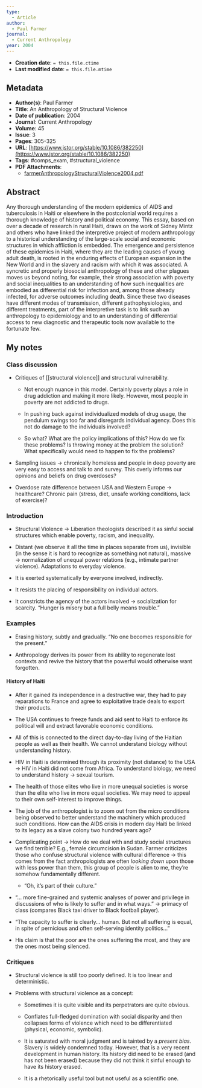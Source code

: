 ```yaml
---
type:
  - Article
author:
  - Paul Farmer
journal:
  - Current Anthropology
year: 2004
---
```


* **Creation date**: `= this.file.ctime`
* **Last modified date**: `= this.file.mtime`

## Metadata

* **Author(s)**: Paul Farmer
* **Title**: An Anthropology of Structural Violence
* **Date of publication**: 2004
* **Journal**: Current Anthropology
* **Volume**: 45
* **Issue**: 3
* **Pages**: 305-325
* **URL**: [https://www.jstor.org/stable/10.1086/382250](https://www.jstor.org/stable/10.1086/382250)
* **Tags**: #comps_exam, #structural_violence
* **PDF Attachments**:
  * [farmerAnthropologyStructuralViolence2004.pdf](zotero://open-pdf/library/items/J9SGBAE2)

## Abstract

Any thorough understanding of the modern epidemics of AIDS and tuberculosis in Haiti or elsewhere in the postcolonial world requires a thorough knowledge of history and political economy. This essay, based on over a decade of research in rural Haiti, draws on the work of Sidney Mintz and others who have linked the interpretive project of modern anthropology to a historical understanding of the large-scale social and economic structures in which affliction is embedded. The emergence and persistence of these epidemics in Haiti, where they are the leading causes of young adult death, is rooted in the enduring effects of European expansion in the New World and in the slavery and racism with which it was associated. A syncretic and properly biosocial anthropology of these and other plagues moves us beyond noting, for example, their strong association with poverty and social inequalities to an understanding of how such inequalities are embodied as differential risk for infection and, among those already infected, for adverse outcomes including death. Since these two diseases have different modes of transmission, different pathophysiologies, and different treatments, part of the interpretive task is to link such an anthropology to epidemiology and to an understanding of differential access to new diagnostic and therapeutic tools now available to the fortunate few.

## My notes

### Class discussion

- Critiques of [[structural violence]] and structural vulnerability.

	- Not enough nuance in this model. Certainly poverty plays a role in drug addiction and making it more likely. However, most people in poverty are not addicted to drugs.
    
	- In pushing back against individualized models of drug usage, the pendulum swings too far and disregards individual agency. Does this not do damage to the individuals involved?
    
	- So what? What are the policy implications of this? How do we fix these problems? Is throwing money at the problem the solution? What specifically would need to happen to fix the problems?
    
- Sampling issues → chronically homeless and people in deep poverty are very easy to access and talk to and survey. This overly informs our opinions and beliefs on drug overdoses?
    
- Overdose rate difference between USA and Western Europe → healthcare? Chronic pain (stress, diet, unsafe working conditions, lack of exercise)?
    
### Introduction

- Structural Violence → Liberation theologists described it as sinful social structures which enable poverty, racism, and inequality.
    
- Distant (we observe it all the time in places separate from us), invisible (in the sense it is hard to recognize as something not natural), massive → normalization of unequal power relations (e.g., intimate partner violence). Adaptations to everyday violence.
    
- It is exerted systematically by everyone involved, indirectly.
    
- It resists the placing of responsibility on individual actors.
    
- It constricts the agency of the actors involved → socialization for scarcity. “Hunger is misery but a full belly means trouble.”

### Examples
    

- Erasing history, subtly and gradually. “No one becomes responsible for the present.”
    
- Anthropology derives its power from its ability to regenerate lost contexts and revive the history that the powerful would otherwise want forgotten.
    
#### History of Haiti
    
- After it gained its independence in a destructive war, they had to pay reparations to France and agree to exploitative trade deals to export their products.
    
- The USA continues to freeze funds and aid sent to Haiti to enforce its political will and extract favorable economic conditions.
    
- All of this is connected to the direct day-to-day living of the Haitian people as well as their health. We cannot understand biology without understanding history.
    
- HIV in Haiti is determined through its proximity (not distance) to the USA → HIV in Haiti did not come from Africa. To understand biology, we need to understand history → sexual tourism.
    
- The health of those elites who live in more unequal societies is worse than the elite who live in more equal societies. We may need to appeal to their own self-interest to improve things.
    
- The job of the anthropologist is to zoom out from the micro conditions being observed to better understand the machinery which produced such conditions. How can the AIDS crisis in modern day Haiti be linked to its legacy as a slave colony two hundred years ago?
    
- Complicating point → How do we deal with and study social structures we find terrible? E.g., female circumcision in Sudan. Farmer criticizes those who confuse structural violence with cultural difference → this comes from the fact anthropologists are often *looking down* upon those with less power than them, this group of people is alien to me, they’re somehow fundamentally different.
    
	- “Oh, it’s part of their culture.”
    
- “... more fine-grained and systemic analyses of power and privilege in discussions of who is likely to suffer and in what ways.” → primacy of class (compares Black taxi driver to Black football player).
    
- “The capacity to suffer is clearly… human. But not all suffering is equal, in spite of pernicious and often self-serving identity politics…”
    
- His claim is that the poor are the ones suffering the most, and they are the ones most being silenced.
    
### Critiques
    
- Structural violence is still too poorly defined. It is too linear and deterministic.
    
- Problems with structural violence as a concept:
    
	- Sometimes it is quite visible and its perpetrators are quite obvious.
    
	- Conflates full-fledged domination with social disparity and then collapses forms of violence which need to be differentiated (physical, economic, symbolic).
    
	- It is saturated with moral judgment and is tainted by a *present bias*. Slavery is widely condemned today. However, that is a very recent development in human history. Its history did need to be erased (and has not been erased) because they did not think it sinful enough to have its history erased.
    
	- It is a rhetorically useful tool but not useful as a scientific one.